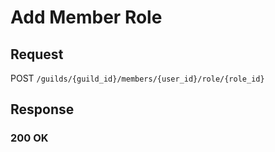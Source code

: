 # Add Member Role

## Request
POST `/guilds/{guild_id}/members/{user_id}/role/{role_id}`

## Response
### 200 OK